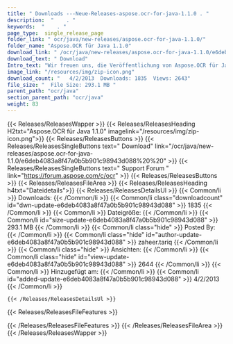```yaml
---
title: " Downloads ---Neue-Releases-aspose.ocr-for-java-1.1.0 . "
description:  "    . " 
keywords:  "    . " 
page_type:  single_release_page
folder_link: " ocr/java/new-releases/aspose.ocr-for-java-1.1.0/"
folder_name: "Aspose.OCR für Java 1.1.0"
download_link: " /ocr/java/new-releases/aspose.ocr-for-java-1.1.0/e6deb4083a8f47a0b5b901c98943d088"
download_text: " Download"
Intro_text: "Wir freuen uns, die Veröffentlichung von Aspose.OCR für Java 1.1.0 bekannt zu geben. Aspose.OCR für Java..."
image_link: "/resources/img/zip-icon.png"
download_count: "   4/2/2013  Downloads: 1835  Views: 2643"
file_size: "  File Size: 293.1 MB "
parent_path: "ocr/java"
section_parent_path: "ocr/java"
weight: 83
---
```


{{< Releases/ReleasesWapper >}}
  {{< Releases/ReleasesHeading H2txt="Aspose.OCR für Java 1.1.0" imagelink="/resources/img/zip-icon.png">}}
  {{< Releases/ReleasesButtons >}}
    {{< Releases/ReleasesSingleButtons text=" Download" link="/ocr/java/new-releases/aspose.ocr-for-java-1.1.0/e6deb4083a8f47a0b5b901c98943d088%20%20" >}}
    {{< Releases/ReleasesSingleButtons text=" Support Forum " link="https://forum.aspose.com/c/ocr" >}}
  {{< Releases/ReleasesButtons >}}
  {{< Releases/ReleasesFileArea >}}
    {{< Releases/ReleasesHeading h4txt="Dateidetails">}}
    {{< Releases/ReleasesDetailsUl >}}
            {{< Common/li >}} Downloads: {{< /Common/li >}}
      {{< Common/li class="downloadcount" id="dwn-update-e6deb4083a8f47a0b5b901c98943d088" >}} 1835 {{< /Common/li >}}
      {{< Common/li >}} Dateigröße: {{< /Common/li >}}
      {{< Common/li id="size-update-e6deb4083a8f47a0b5b901c98943d088" >}} 293.1 MB {{< /Common/li >}} 
      {{< Common/li  class="hide" >}} Posted By: {{< /Common/li >}} 
      {{< Common/li class="hide" id="author-update-e6deb4083a8f47a0b5b901c98943d088" >}} zaheer.tariq {{< /Common/li >}}
      {{< Common/li class="hide" >}} Ansichten: {{< /Common/li >}}
      {{< Common/li class="hide" id="view-update-e6deb4083a8f47a0b5b901c98943d088" >}} 2644 {{< /Common/li >}}
      {{< Common/li >}} Hinzugefügt am: {{< /Common/li >}}
      {{< Common/li id="added-update-e6deb4083a8f47a0b5b901c98943d088" >}} 4/2/2013 {{< /Common/li >}} 

    {{< /Releases/ReleasesDetailsUl >}}

  {{< Releases/ReleasesFileFeatures >}}
      
  {{< /Releases/ReleasesFileFeatures >}}
 {{< /Releases/ReleasesFileArea >}}
{{< /Releases/ReleasesWapper >}}



